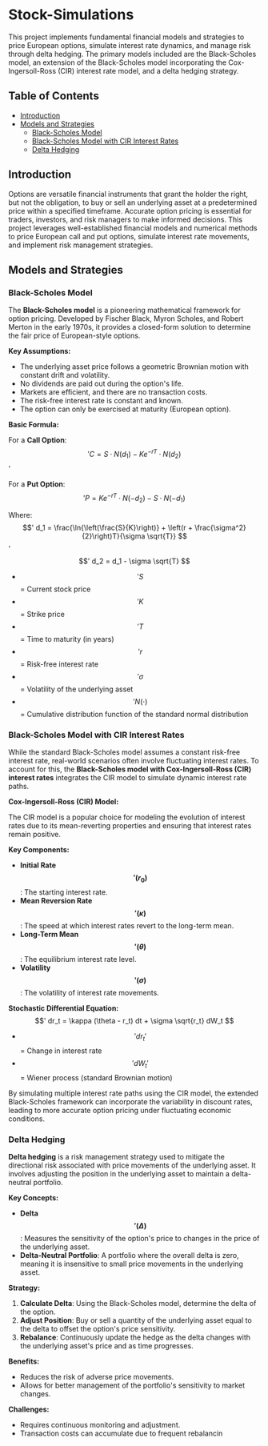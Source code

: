 # Stock-Simulations

This project implements fundamental financial models and strategies to price European options, simulate interest rate dynamics, and manage risk through delta hedging. The primary models included are the Black-Scholes model, an extension of the Black-Scholes model incorporating the Cox-Ingersoll-Ross (CIR) interest rate model, and a delta hedging strategy.

## Table of Contents

- [Introduction](#introduction)
- [Models and Strategies](#models-and-strategies)
  - [Black-Scholes Model](#black-scholes-model)
  - [Black-Scholes Model with CIR Interest Rates](#black-scholes-model-with-cir-interest-rates)
  - [Delta Hedging](#delta-hedging)

## Introduction

Options are versatile financial instruments that grant the holder the right, but not the obligation, to buy or sell an underlying asset at a predetermined price within a specified timeframe. Accurate option pricing is essential for traders, investors, and risk managers to make informed decisions. This project leverages well-established financial models and numerical methods to price European call and put options, simulate interest rate movements, and implement risk management strategies.

## Models and Strategies

### Black-Scholes Model

The **Black-Scholes model** is a pioneering mathematical framework for option pricing. Developed by Fischer Black, Myron Scholes, and Robert Merton in the early 1970s, it provides a closed-form solution to determine the fair price of European-style options.

**Key Assumptions:**
- The underlying asset price follows a geometric Brownian motion with constant drift and volatility.
- No dividends are paid out during the option's life.
- Markets are efficient, and there are no transaction costs.
- The risk-free interest rate is constant and known.
- The option can only be exercised at maturity (European option).

**Basic Formula:**

For a **Call Option**:
$$'
C = S \cdot N(d_1) - K e^{-rT} \cdot N(d_2)
$$'

For a **Put Option**:
$$'
P = K e^{-rT} \cdot N(-d_2) - S \cdot N(-d_1)
$$

Where:
$$'
d_1 = \frac{\ln{\left(\frac{S}{K}\right)} + \left(r + \frac{\sigma^2}{2}\right)T}{\sigma \sqrt{T}}
$$'
$$'
d_2 = d_1 - \sigma \sqrt{T}
$$
- $$' S $$ = Current stock price
- $$' K $$ = Strike price
- $$' T $$ = Time to maturity (in years)
- $$' r $$ = Risk-free interest rate
- $$' \sigma $$ = Volatility of the underlying asset
- $$' N(\cdot) $$ = Cumulative distribution function of the standard normal distribution

### Black-Scholes Model with CIR Interest Rates

While the standard Black-Scholes model assumes a constant risk-free interest rate, real-world scenarios often involve fluctuating interest rates. To account for this, the **Black-Scholes model with Cox-Ingersoll-Ross (CIR) interest rates** integrates the CIR model to simulate dynamic interest rate paths.

**Cox-Ingersoll-Ross (CIR) Model:**

The CIR model is a popular choice for modeling the evolution of interest rates due to its mean-reverting properties and ensuring that interest rates remain positive.

**Key Components:**
- **Initial Rate $$'( r_0 )$$**: The starting interest rate.
- **Mean Reversion Rate $$'( \kappa )$$**: The speed at which interest rates revert to the long-term mean.
- **Long-Term Mean $$'( \theta )$$**: The equilibrium interest rate level.
- **Volatility $$'( \sigma )$$**: The volatility of interest rate movements.

**Stochastic Differential Equation:**
$$'
dr_t = \kappa (\theta - r_t) dt + \sigma \sqrt{r_t} dW_t
$$
- $$' dr_t '$$ = Change in interest rate
- $$' dW_t '$$ = Wiener process (standard Brownian motion)

By simulating multiple interest rate paths using the CIR model, the extended Black-Scholes framework can incorporate the variability in discount rates, leading to more accurate option pricing under fluctuating economic conditions.

### Delta Hedging

**Delta hedging** is a risk management strategy used to mitigate the directional risk associated with price movements of the underlying asset. It involves adjusting the position in the underlying asset to maintain a delta-neutral portfolio.

**Key Concepts:**
- **Delta $$'( \Delta )$$**: Measures the sensitivity of the option's price to changes in the price of the underlying asset.
- **Delta-Neutral Portfolio**: A portfolio where the overall delta is zero, meaning it is insensitive to small price movements in the underlying asset.

**Strategy:**
1. **Calculate Delta**: Using the Black-Scholes model, determine the delta of the option.
2. **Adjust Position**: Buy or sell a quantity of the underlying asset equal to the delta to offset the option's price sensitivity.
3. **Rebalance**: Continuously update the hedge as the delta changes with the underlying asset's price and as time progresses.

**Benefits:**
- Reduces the risk of adverse price movements.
- Allows for better management of the portfolio's sensitivity to market changes.

**Challenges:**
- Requires continuous monitoring and adjustment.
- Transaction costs can accumulate due to frequent rebalancin
